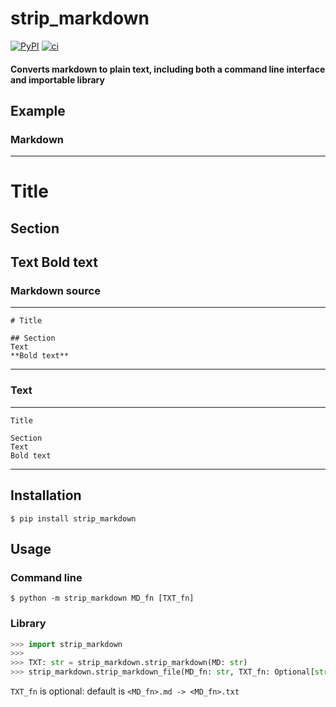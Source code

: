 # strip_markdown

[![PyPI](https://badge.fury.io/py/strip_markdown.svg)](https://pypi.org/project/strip_markdown)
[![ci](https://github.com/D3r3k23/strip_markdown/actions/workflows/ci.yaml/badge.svg)](https://github.com/D3r3k23/strip_markdown/actions/workflows/ci.yaml)

#### Converts markdown to plain text, including both a command line interface and importable library

## Example

### Markdown
---
# Title

## Section
Text
**Bold text**
---

### Markdown source
---
```
# Title

## Section
Text
**Bold text**
```
---

### Text
---
```
Title

Section
Text
Bold text
```
---

## Installation

`$ pip install strip_markdown`

## Usage

### Command line
`$ python -m strip_markdown MD_fn [TXT_fn]`

### Library
```python
>>> import strip_markdown
>>>
>>> TXT: str = strip_markdown.strip_markdown(MD: str)
>>> strip_markdown.strip_markdown_file(MD_fn: str, TXT_fn: Optional[str])
```

`TXT_fn` is optional: default is `<MD_fn>.md -> <MD_fn>.txt`

